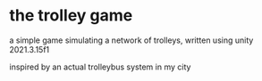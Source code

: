 # the trolley game
a simple game simulating a network of trolleys, written using unity 2021.3.15f1

inspired by an actual trolleybus system in my city
